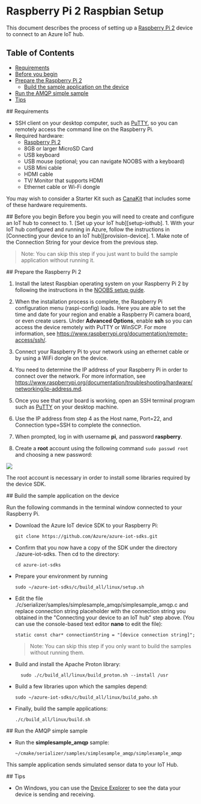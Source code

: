 # Raspberry Pi 2 Raspbian Setup

This document describes the process of setting up a [Raspberry Pi 2](https://www.raspberrypi.org/) device to connect to an Azure IoT hub.

## Table of Contents
- [Requirements](#requirements)
- [Before you begin](#beforebegin)
- [Prepare the Raspberry Pi 2](#preparing)
	- [Build the sample application on the device](#buildrunapp)
- [Run the AMQP simple sample](#buildsimplesample)
- [Tips](#tips)


<a name="requirements"/>
## Requirements

- SSH client on your desktop computer, such as [PuTTY](http://www.putty.org/), so you can remotely access the command line on the Raspberry Pi.
- Required hardware:
	- [Raspberry Pi 2](http://www.amazon.com/Raspberry-Pi-Model-Project-Board/dp/B00T2U7R7I/ref=sr_1_1?ie=UTF8&qid=1429516842&sr=8-1&keywords=raspberry+pi)
	- 8GB or larger MicroSD Card
	- USB keyboard
	- USB mouse (optional; you can navigate NOOBS with a keyboard)
	- USB Mini cable
	- HDMI cable
	- TV/ Monitor that supports HDMI
	- Ethernet cable or Wi-Fi dongle


You may wish to consider a Starter Kit such as [CanaKit](http://www.amazon.com/CanaKit-Raspberry-Complete-Original-Preloaded/dp/B008XVAVAW/ref=sr_1_4?ie=UTF8&qid=1429516842&sr=8-4&keywords=raspberry+pi) that
	 includes some of these hardware requirements.

<a name="beforebegin"/>
## Before you begin
Before you begin you will need to create and configure an IoT hub to connect to.
  1. [Set up your IoT hub][setup-iothub].
  1. With your IoT hub configured and running in Azure, follow the instructions in [Connecting your device to an IoT hub][provision-device].
  1. Make note of the Connection String for your device from the previous step.

  > Note: You can skip this step if you just want to build the sample application without running it.

<a name="preparing"/>
## Prepare the Raspberry Pi 2

1. Install the latest Raspbian operating system on your Raspberry Pi 2 by
following the instructions in the [NOOBS setup guide](http://www.raspberrypi.org/help/noobs-setup/).
1. When the installation process is complete, the Raspberry Pi configuration menu
(raspi-config) loads. Here you are able to set the time and date for your region
and enable a Raspberry Pi camera board, or even create users. Under **Advanced
Options**, enable **ssh** so you can access the device remotely with
PuTTY or WinSCP. For more information, see
https://www.raspberrypi.org/documentation/remote-access/ssh/.

1. Connect your Raspberry Pi to your network using an ethernet cable or by using
a WiFi dongle on the device.

1. You need to determine the IP address of your Raspberry Pi in order to connect over the network. For more information, see
https://www.raspberrypi.org/documentation/troubleshooting/hardware/networking/ip-address.md.

1. Once you see that your board is working, open an SSH terminal program such as [PuTTY](http://www.putty.org/) on your desktop machine.

1. Use the IP address from step 4 as the Host name, Port=22, and Connection type=SSH to complete the connection.

1. When prompted, log in with username **pi**, and password **raspberry**.

1. Create a **root** account using the following command `sudo passwd root` and choosing a new password:

  ![][1]

The root account is necessary in order to install some libraries required by the device SDK.


<a name="buildrunapp"/>
## Build the sample application on the device

Run the following commands in the terminal window connected to your Raspberry Pi.

- Download the Azure IoT device SDK to your Raspberry Pi:

  ```
  git clone https://github.com/Azure/azure-iot-sdks.git
  ```

- Confirm that you now have a copy of the SDK under the directory ./azure-iot-sdks.
Then cd to the directory:
  ```
  cd azure-iot-sdks
  ```

- Prepare your environment by running
  ```
  sudo ~/azure-iot-sdks/c/build_all/linux/setup.sh
  ```

- Edit the file ./c/serializer/samples/simplesample_amqp/simplesample_amqp.c and replace connection string placeholder with the connection string
you obtained in the "Connecting your device to an IoT hub" step above.
(You can use the console-based text editor **nano** to edit the file):

  ```
  static const char* connectionString = "[device connection string]";
  ```
  > Note: You can skip this step if you only want to build the samples without running them.

- Build and install the Apache Proton library:

  ```
    sudo ./c/build_all/linux/build_proton.sh --install /usr
  ```

- Build a few libraries upon which the samples depend:

  ```
  sudo ~/azure-iot-sdks/c/build_all/linux/build_paho.sh
  ```

- Finally, build the sample applications:

  ```
  ./c/build_all/linux/build.sh
  ```

<a name="buildsimplesample"/>
## Run the AMQP simple sample

- Run the **simplesample_amqp** sample:

  ```
  ~/cmake/serializer/samples/simplesample_amqp/simplesample_amqp
  ```

This sample application sends simulated sensor data to your IoT Hub.


<a name="tips"/>
## Tips

- On Windows, you can use the [Device Explorer][device-explorer] to see the data your device is sending and receiving.

[1]: ./media/service-bus-iot-raspberrypi-raspbian-setup/raspbian01.png

[provision-device]: ../../tools/iothub-explorer/doc/provision_device.md
[setup-iothub]: ../../doc/setup_iothub.md
[device-explorer]: ../../tools/DeviceExplorer/doc/how_to_use_device_explorer.md
